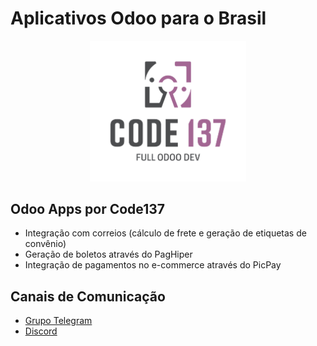 # Aplicativos Odoo para o Brasil

<p align="center">
<a name="top" href="http://www.code137.com.br/"><img src="https://github.com/Code-137/odoo-apps/raw/13.0/logo_code.png" width="250"></a>
</p>

## Odoo Apps por Code137


* Integração com correios (cálculo de frete e geração de etiquetas de convênio)
* Geração de boletos através do PagHiper
* Integração de pagamentos no e-commerce através do PicPay

## Canais de Comunicação


* [Grupo Telegram](http://t.me/OdooBrasilOficial)
* [Discord](https://discord.gg/gudQpz6)
